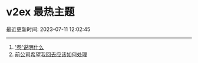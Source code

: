 # v2ex 最热主题

最近更新时间: 2023-07-11 12:02:45

--- 
1. ['卷'说明什么](https://www.v2ex.com/t/955676) 
2. [前公司希望我回去应该如何处理](https://www.v2ex.com/t/955698) 
